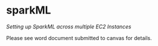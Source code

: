 # sparkML
<i> Setting up SparkML across multiple EC2 Instances </i>

Please see word document submitted to canvas for details.
